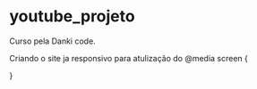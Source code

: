 # youtube_projeto
Curso pela Danki code.

Criando o site ja responsivo para atulização do @media screen {
    
}
